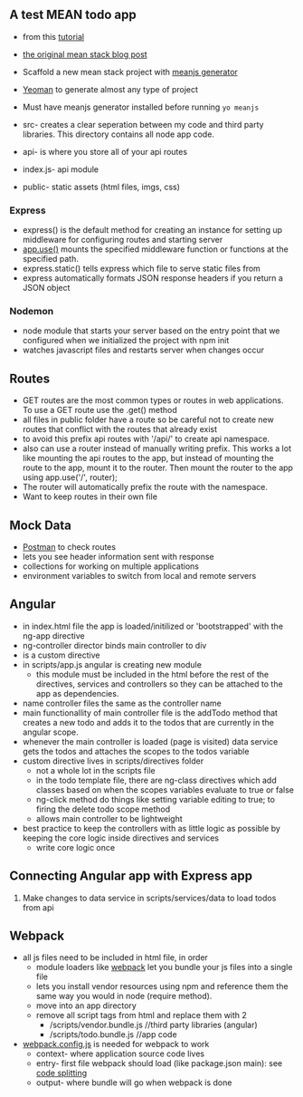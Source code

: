## A test MEAN todo app
* from this [tutorial](https://teamtreehouse.com/library/building-a-mean-application)
* [the original mean stack blog post](http://bit.ly/1Ozaz5J)
* Scaffold a new mean stack project with [meanjs generator](http://meanjs.org/generator.html)
* [Yeoman](http://yeoman.io/) to generate almost any type of project
 * Must have meanjs generator installed before running `yo meanjs`

* src- creates a clear seperation between my code and third party libraries. This directory contains all node app code.
 * api- is where you store all of your api routes
 * index.js- api module
* public- static assets (html files, imgs, css)


### Express 
* express() is the default method for creating an instance for setting up middleware for configuring routes and starting server
* [app.use()](http://expressjs.com/en/api.html#app.use) mounts the specified middleware function or functions at the specified path. 
 * express.static() tells express which file to serve static files from
 * express automatically formats JSON response headers if you return a JSON object

### Nodemon
* node module that starts your server based on the entry point that we configured when we initialized the project with npm init
* watches javascript files and restarts server when changes occur

## Routes
* GET routes are the most common types or routes in web applications. To use a GET route use the .get() method
* all files in public folder have a route so be careful not to create new routes that conflict with the routes that already exist
 * to avoid this prefix api routes with '/api/' to create api namespace.
 * also can use a router instead of manually writing prefix. This works a lot like mounting the api routes to the app, but instead of mounting the route to the app, mount it to the router. Then mount the router to the app using app.use('/', router);
 * The router will automatically prefix the route with the namespace.
 * Want to keep routes in their own file 

## Mock Data
* [Postman](https://www.getpostman.com/) to check routes
 * lets you see header information sent with response
 * collections for working on multiple applications
 * environment variables to switch from local and remote servers

## Angular 
* in index.html file the app is loaded/initilized or 'bootstrapped' with the ng-app directive
 * ng-controller director binds main controller to div
 * <todo> is a custom directive
* in scripts/app.js angular is creating new module
	* this module must be included in the html before the rest of the directives, services and controllers so they can be attached to the app as dependencies.
* name controller files the same as the controller name
 * main functionallity of main controller file is the addTodo method that creates a new todo and adds it to the todos that are currently in the angular scope.
 * whenever the main controller is loaded (page is visited) data service gets the todos and attaches the scopes to the todos variable
* custom directive lives in scripts/directives folder
	* not a whole lot in the scripts file 
	* in the todo template file, there are ng-class directives which add classes based on when the scopes variables evaluate to true or false
	* ng-click method do things like setting variable editing to true; to firing the delete todo scope method
	* allows main controller to be lightweight
* best practice to keep the controllers with as little logic as possible by keeping the core logic inside directives and services 
	* write core logic once 

## Connecting Angular app with Express app
1. Make changes to data service in scripts/services/data to load todos from api

## Webpack
* all js files need to be included in html file, in order
	* module loaders like [webpack](https://webpack.github.io/) let you bundle your js files into a single file
	* lets you install vendor resources using npm and reference them the same way you would in node (require method).
	* move into an app directory
	* remove all script tags from html and replace them with 2 
		* /scripts/vendor.bundle.js //third party libraries (angular)
		* /scripts/todo.bundle.js //app code
* [webpack.config.js](https://webpack.github.io/docs/configuration.html) is needed for webpack to work 
	* context- where application source code lives
	* entry- first file webpack should load (like package.json main): see [code splitting](https://webpack.github.io/docs/code-splitting.html)
	* output- where bundle will go when webpack is done


